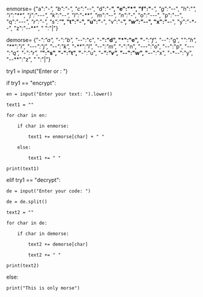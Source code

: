 enmorse= {"a":"*-", "b":"-***", "c":"-*-*", "d":"-**", "e":"*", "f":"**-*", "g":"--*", "h":"****", "i":"**", "j":"*---", "k":"-*-", "l":"*-**", "m":"--", "n":"-*", "o":"---", "p":"*--*", "q":"--*-", "r":"*-*", "s":"***", "t":"-", "u":"**-", "v":"***-", "w":"*--", "x":"-**-", "y":"-*--", "z":"--**", " ":"|"}

demorse= {"*-":"a", "-***":"b", "-*-*":"c", "-**":"d", "*":"e", "**-*":"f", "--*":"g", "****":"h", "**":"i", "*---":"j", "-*-":"k", "*-**":"l", "--":"m", "-*":"n", "---":"o", "*--*":"p", "--*-":"q", "*-*":"r", "***":"s", "-":"t", "**-":"u", "***-":"v", "*--":"w", "-**-":"x", "-*--":"y", "--**":"z", " ":"|"}



try1 = input("Enter <encrypt> or <decrypt>: ")



if try1 == "encrypt":

    en = input("Enter your text: ").lower()  

    text1 = ""

    for char in en:

        if char in enmorse:

            text1 += enmorse[char] + " "  

        else:

            text1 += " "  

    print(text1)

elif try1 == "decrypt":

    de = input("Enter your code: ")

    de = de.split() 

    text2 = ""

    for char in de:

        if char in demorse:

            text2 += demorse[char]  

            text2 += " "  

    print(text2)

else:

    print("This is only morse")
